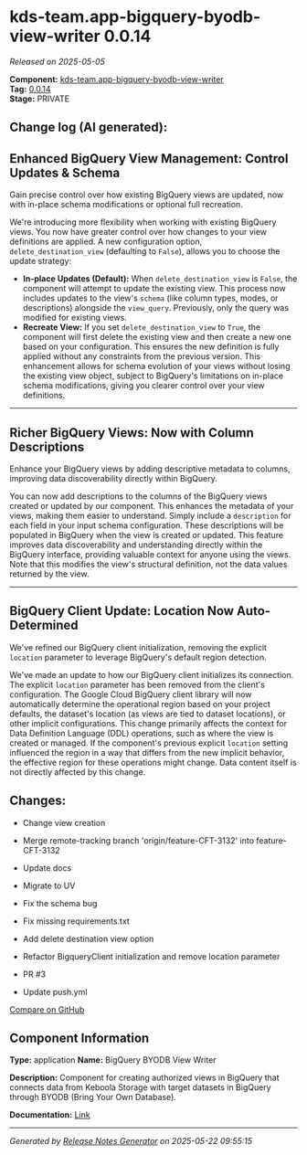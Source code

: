 #  kds-team.app-bigquery-byodb-view-writer 0.0.14

_Released on 2025-05-05_

**Component:** [kds-team.app-bigquery-byodb-view-writer](https://github.com/keboola/component-bigquery-byodb-view-writer)  
**Tag:** [0.0.14](https://github.com/keboola/component-bigquery-byodb-view-writer/releases/tag/0.0.14)  
**Stage:** PRIVATE


## Change log (AI generated):
## Enhanced BigQuery View Management: Control Updates & Schema
Gain precise control over how existing BigQuery views are updated, now with in-place schema modifications or optional full recreation.

We're introducing more flexibility when working with existing BigQuery views. You now have greater control over how changes to your view definitions are applied.
A new configuration option, `delete_destination_view` (defaulting to `False`), allows you to choose the update strategy:
- **In-place Updates (Default):** When `delete_destination_view` is `False`, the component will attempt to update the existing view. This process now includes updates to the view's `schema` (like column types, modes, or descriptions) alongside the `view_query`. Previously, only the query was modified for existing views.
- **Recreate View:** If you set `delete_destination_view` to `True`, the component will first delete the existing view and then create a new one based on your configuration. This ensures the new definition is fully applied without any constraints from the previous version.
This enhancement allows for schema evolution of your views without losing the existing view object, subject to BigQuery's limitations on in-place schema modifications, giving you clearer control over your view definitions.

---
## Richer BigQuery Views: Now with Column Descriptions
Enhance your BigQuery views by adding descriptive metadata to columns, improving data discoverability directly within BigQuery.

You can now add descriptions to the columns of the BigQuery views created or updated by our component. This enhances the metadata of your views, making them easier to understand.
Simply include a `description` for each field in your input schema configuration. These descriptions will be populated in BigQuery when the view is created or updated.
This feature improves data discoverability and understanding directly within the BigQuery interface, providing valuable context for anyone using the views. Note that this modifies the view's structural definition, not the data values returned by the view.

---
## BigQuery Client Update: Location Now Auto-Determined
We've refined our BigQuery client initialization, removing the explicit `location` parameter to leverage BigQuery's default region detection.

We've made an update to how our BigQuery client initializes its connection. The explicit `location` parameter has been removed from the client's configuration.
The Google Cloud BigQuery client library will now automatically determine the operational region based on your project defaults, the dataset's location (as views are tied to dataset locations), or other implicit configurations.
This change primarily affects the context for Data Definition Language (DDL) operations, such as where the view is created or managed. If the component's previous explicit `location` setting influenced the region in a way that differs from the new implicit behavior, the effective region for these operations might change. Data content itself is not directly affected by this change.



## Changes:



- Change view creation 






- Merge remote-tracking branch 'origin/feature-CFT-3132' into feature-CFT-3132 






- Update docs 




- Migrate to UV 




- Fix the schema bug 




- Fix missing requirements.txt 




- Add delete destination view option 




- Refactor BigqueryClient initialization and remove location parameter 




- PR #3 




- Update push.yml 



[Compare on GitHub](https://github.com/keboola/component-bigquery-byodb-view-writer/compare/0.0.13...0.0.14)



## Component Information
**Type:** application
**Name:** BigQuery BYODB View Writer

**Description:** Component for creating authorized views in BigQuery that connects data from Keboola Storage with target datasets in BigQuery through BYODB (Bring Your Own Database).


**Documentation:** [Link](https://github.com/keboola/component-bigquery-byodb-view-writer/blob/master/README.md)



---
_Generated by [Release Notes Generator](https://github.com/keboola/release-notes-generator)
on 2025-05-22 09:55:15_